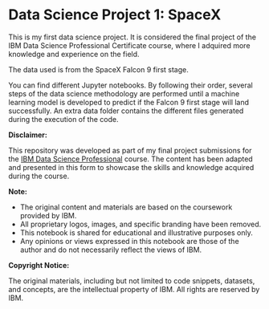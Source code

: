 # Data Science Project 1: SpaceX

This is my first data science project. It is considered the final project of the IBM Data Science Professional Certificate course, where I adquired more knowledge and experience on the field.

The data used is from the SpaceX Falcon 9 first stage. 

You can find different Jupyter notebooks. By following their order, several steps of the data science methodology are performed until a machine learning model is developed to predict if the Falcon 9 first stage will land successfully.
An extra data folder contains the different files generated during the execution of the code.

**Disclaimer:**

This repository was developed as part of my final project submissions for the [IBM Data Science Professional](https://www.coursera.org/professional-certificates/ibm-data-science) course. The content has been adapted and presented in this form to showcase the skills and knowledge acquired during the course.

**Note:**

- The original content and materials are based on the coursework provided by IBM.
- All proprietary logos, images, and specific branding have been removed.
- This notebook is shared for educational and illustrative purposes only.
- Any opinions or views expressed in this notebook are those of the author and do not necessarily reflect the views of IBM.

**Copyright Notice:**

The original materials, including but not limited to code snippets, datasets, and concepts, are the intellectual property of IBM. All rights are reserved by IBM.
